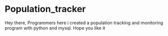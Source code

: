 # Population_tracker
Hey there, Programmers here i created  a population tracking and monitoring program with python and mysql. Hope you like it

